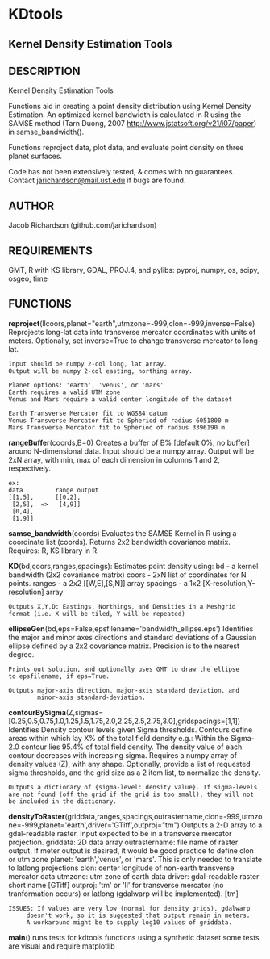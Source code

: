 # KDtools
## Kernel Density Estimation Tools

## DESCRIPTION
Kernel Density Estimation Tools

Functions aid in creating a point density 
distribution using Kernel Density Estimation.
An optimized kernel bandwidth  is calculated in R
using the SAMSE method (Tarn Duong, 2007 
http://www.jstatsoft.org/v21/i07/paper) in 
samse_bandwidth().

Functions reproject data, plot data, and evaluate
point density on three planet surfaces.

Code has not been extensively tested, & comes with no
guarantees. Contact jarichardson@mail.usf.edu if bugs
are found.

## AUTHOR
Jacob Richardson (github.com/jarichardson)

## REQUIREMENTS
GMT, R with KS library, GDAL, PROJ.4, and pylibs: pyproj, numpy, os, scipy, osgeo, time

## FUNCTIONS
**reproject**(llcoors,planet="earth",utmzone=-999,clon=-999,inverse=False)
	Reprojects long-lat data into transverse mercator coordinates
	with units of meters. Optionally, set inverse=True to change
	transverse mercator to long-lat.
	
	Input should be numpy 2-col long, lat array.
	Output will be numpy 2-col easting, northing array.	
	
	Planet options: 'earth', 'venus', or 'mars'
	Earth requires a valid UTM zone
	Venus and Mars require a valid center longitude of the dataset
	
	Earth Transverse Mercator fit to WGS84 datum
	Venus Transverse Mercator fit to Spheriod of radius 6051800 m
	Mars Transverse Mercator fit to Spheriod of radius 3396190 m
	
**rangeBuffer**(coords,B=0)
	Creates a buffer of B% [default 0%, no buffer] around 
	N-dimensional data. Input should be a numpy array.
	Output will be 2xN array, with min, max of each dimension in
	columns 1 and 2, respectively.
	
	ex: 
	data         range output
	[[1,5],      [[0,2],
	 [2,5],  =>   [4,9]]
	 [0,4],
	 [1,9]]
	
**samse_bandwidth**(coords)
	Evaluates the SAMSE Kernel in R using a coordinate list (coords).
	Returns 2x2 bandwidth covariance matrix.
	Requires: R, KS library in R.
	
**KD**(bd,coors,ranges,spacings):
	Estimates point density using:
	bd       - a kernel bandwidth (2x2 covariance	matrix)
	coors    - 2xN list of coordinates for N points.
	ranges   - a 2x2 [[W,E],[S,N]] array
	spacings - a 1x2 [X-resolution,Y-resolution] array
	
	Outputs X,Y,D: Eastings, Northings, and Densities in a Meshgrid
	format (i.e. X will be tiled, Y will be repeated)
	
**ellipseGen**(bd,eps=False,epsfilename='bandwidth_ellipse.eps')
	Identifies the major and minor axes directions and standard
	deviations of a Gaussian ellipse defined by a 2x2 covariance
	matrix. Precision is to the nearest degree.
	
	Prints out solution, and optionally uses GMT to draw the ellipse
	to epsfilename, if eps=True.
	
	Outputs major-axis direction, major-axis standard deviation, and
	        minor-axis standard-deviation.
	
**contourBySigma**(Z,sigmas=[0.25,0.5,0.75,1.0,1.25,1.5,1.75,2.0,2.25,2.5,2.75,3.0],gridspacings=[1,1])
	Identifies Density contour levels given Sigma thresholds.
	Contours define areas within which lay X% of the total field density
	e.g.: Within the Sigma-2.0 contour lies 95.4% of total field density.
	      The density value of each contour decreases with increasing
	      sigma.
	Requires a numpy array of density values (Z), with any shape.
	Optionally, provide a list of requested sigma thresholds, and the
	grid size as a 2 item list, to normalize the density.
	
	Outputs a dictionary of {sigma-level: density value}. If sigma-levels
	are not found (off the grid if the grid is too small), they will not
	be included in the dictionary.
		
**densityToRaster**(griddata,ranges,spacings,outrastername,clon=-999,utmzone=-999,planet='earth',driver='GTiff',outproj="tm")
	Outputs a 2-D array to a gdal-readable raster. Input expected to be
	in a transverse mercator projection.
	griddata: 2D data array
	outrastername: file name of raster output. If meter output is desired,
	   it would be good practice to define clon or utm zone
	planet: 'earth','venus', or 'mars'. This is only needed to translate to
	   latlong projections
	clon: center longitude of non-earth transverse mercator data
	utmzone: utm zone of earth data
	driver: gdal-readable raster short name [GTiff]
	outproj: 'tm' or 'll' for transverse mercator (no tranformation occurs)
	   or latlong (gdalwarp will be implemented). [tm]
	   
	ISSUES: If values are very low (normal for density grids), gdalwarp 
	     doesn't work, so it is suggested that output remain in meters.
	     A workaround might be to supply log10 values of griddata.
		
**main**()
	runs tests for kdtools functions using a synthetic dataset
	some tests are visual and require matplotlib
